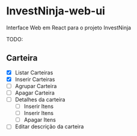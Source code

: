 # InvestNinja-web-ui
Interface Web em React para o projeto InvestNinja

TODO:
## Carteira
- [x] Listar Carteiras
- [x] Inserir Carteiras
- [ ] Agrupar Carteira
- [ ] Apagar Carteira
- [ ] Detalhes da carteira
  - [ ] Inserir Itens
  - [ ] Inserir Itens
  - [ ] Apagar Itens
- [ ] Editar descrição da carteira
